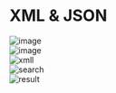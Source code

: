 # XML & JSON

![image](https://github.com/MonicaSaeed/XML/assets/101058082/907e908f-4b3a-4ed5-9409-8aebe4305418.PNG)
<br>
![image](https://github.com/MonicaSaeed/XML/assets/101058082/607a0db1-0c4b-4cab-accd-83395a4f1e9a.PNG)
<br>
![xmll](https://github.com/MonicaSaeed/XML/assets/101058082/a4589cce-138f-4d61-bfc9-101086c03765.PNG)
<br>
![search](https://github.com/MonicaSaeed/XML/assets/101058082/c10bb398-ffc9-4bd1-bada-1bfb36084cc4.PNG)
<br>
![result](https://github.com/MonicaSaeed/XML/assets/101058082/d07d5ba4-e9fb-47a1-8a0b-03b67e8d91b5.PNG)
